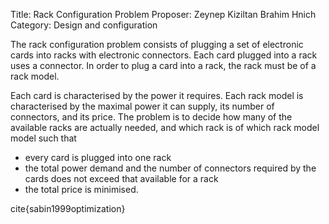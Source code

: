 Title:    Rack Configuration Problem
Proposer: Zeynep Kiziltan
          Brahim Hnich
Category: Design and configuration


The rack configuration problem consists of plugging a set of electronic cards into racks with electronic connectors. Each card plugged into a rack uses a connector. In order to plug a card into a rack, the rack must be of a rack model.


Each card is characterised by the power it requires. Each rack model is characterised by the maximal power it can supply, its number of connectors, and its price. The problem is to decide how many of the available racks are actually needed, and which rack is of which rack model model such that

* every card is plugged into one rack
* the total power demand and the number of connectors required by the cards does not exceed that available for a rack
* the total price is minimised.

cite{sabin1999optimization}